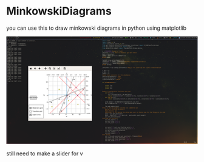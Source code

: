 # MinkowskiDiagrams
you can use this to draw minkowski diagrams in python using matplotlib

![image](pic.png?raw=true "picture")

still need to make a slider for v
